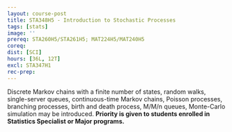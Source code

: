 ```yaml
---
layout: course-post
title: STA348H5 - Introduction to Stochastic Processes
tags: [stats]
image: ''
prereq: STA260H5/STA261H5; MAT224H5/MAT240H5
coreq: 
dist: [SCI]
hours: [36L, 12T]
excl: STA347H1
rec-prep: 
---
```


Discrete Markov chains with a finite number of states, random walks, single-server queues, continuous-time Markov chains, Poisson processes, branching processes, birth and death process, M/M/n queues, Monte-Carlo simulation may be introduced. **Priority is given to students enrolled in Statistics Specialist or Major programs.**
